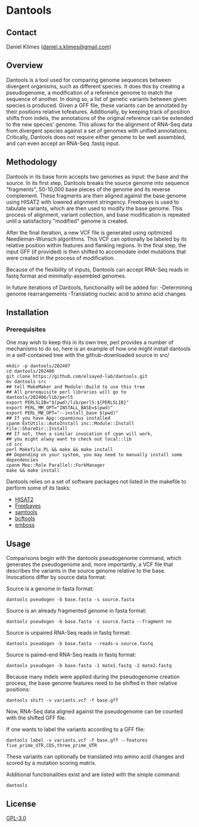 # Dantools

## Contact

Daniel Klimes (<daniel.s.klimes@gmail.com>)

## Overview

Dantools is a tool used for comparing genome sequences between
divergent organisms, such as different species. It does this by
creating a pseudogenome, a modification of a reference genome to match
the sequence of another. In doing so, a list of genetic variants
between given species is produced. Given a GFF file, these variants
can be annotated by their positions relative tofeatures. Additionally,
by keeping track of position shifts from indels, the annotations of
the original reference can be extended to the new species'
genome. This allows for the alignment of RNA-Seq data from divergent
species against a set of genomes with unified annotations. Critically,
Dantools does not require either genome to be well assembled, and can
even accept an RNA-Seq .fastq input.

## Methodology

Dantools in its base form accepts two genomes as input: the base and
the source. In its first step, Dantools breaks the source genome into
sequence "fragments", 50-10,000 base pieces of the genome and its
reverse complement. These fragments are then aligned against the base
genome using HISAT2 with lowered alignment stringency. Freebayes is
used to tabulate variants, which are then used to modify the base
genome. This process of alignment, variant collection, and base
modification is repeated until a satisfactory "modified" genome is
created.

After the final iteration, a new VCF file is generated using optimized
Needleman-Wunsch algorithms. This VCF can optionally be labeled by its
relative position within features and flanking regions. In the final
step, the input GFF (if provided) is then shifted to accomodate indel
mutations that were created in the process of modification.

Because of the flexibility of inputs, Dantools can accept RNA-Seq
reads in fastq format and minimally-assembled genomes.

In future iterations of Dantools, functionality will be added for:
-Determining genome rearrangements
-Translating nucleic acid to amino acid changes

## Installation

### Prerequisites

One may wish to keep this in its own tree, perl provides a number of
mechanisms to do so, here is an example of how one might install
dantools in a self-contained tree with the github-downloaded source in
src/

```{bash, eval=FALSE}
mkdir -p dantools/202407
cd dantools/202406
git clone https://github.com/elsayed-lab/dantools.git
mv dantools src
## tell MakeMaker and Module::Build to use this tree
## All prerequisite perl libraries will go to dantools/202406/lib/perl5
export PERL5LIB="$(pwd)/lib/perl5:${PERL5LIB}"
export PERL_MM_OPT="INSTALL_BASE=$(pwd)"
export PERL_MB_OPT="--install_base $(pwd)"
## If you have App::cpanminus installed
cpanm ExtUtils::AutoInstall inc::Module::Install File::ShareDir::Install
## If not, then a similar invocation of cpan will work,
## you might alway want to check out local::lib
cd src
perl Makefile.PL && make && make install
## Depending on your system, you may need to manually install some dependencies
cpanm Moo::Role Parallel::ForkManager
make && make install
```

Dantools relies on a set of software packages not listed in the
makefile to perform some of its tasks:

- [HISAT2](https://github.com/DaehwanKimLab/hisat2)
- [Freebayes](https://github.com/freebayes/freebayes)
- [samtools](https://github.com/samtools/samtools)
- [bcftools](https://github.com/samtools/bcftools)
- [emboss](http://emboss.open-bio.org/html/use/ch02s07.html)

## Usage

Comparisons begin with the dantools pseudogenome command, which
generates the pseudogenome and, more importantly, a VCF file that
describes the variants in the source genome relative to the
base. Invocations differ by source data format:

Source is a genome in fasta format:

```{bash, eval=FALSE}
dantools pseudogen -b base.fasta -s source.fasta
```

Source is an already fragmented genome in fasta format:

```{bash, eval=FALSE}
dantools pseudogen -b base.fasta -s source.fasta --fragment no
```

Source is unpaired RNA-Seq reads in fastq format:

```{bash, eval=FALSE}
dantools pseudogen -b base.fasta --reads-u source.fastq
```

Source is paired-end RNA-Seq reads in fastq format:

```{bash, eval=FALSE}
dantools pseudogen -b base.fasta -1 mate1.fastq -2 mate2.fastq
```

Because many indels were applied during the pseudogenome creation
process, the base genome features need to be shifted in their relative
positions:

```{bash, eval=FALSE}
dantools shift -v variants.vcf -f base.gff
```

Now, RNA-Seq data aligned against the pseudogenome can be counted with
the shifted GFF file.

If one wants to label the variants according to a GFF file:

```{bash, eval=FALSE}
dantools label -v variants.vcf -f base.gff --features five_prime_UTR,CDS,three_prime_UTR
```

These variants can optionally be translated into amino acid changes
and scored by a mutation scoring matrix.

Additional functionalities exist and are listed with the simple command:

```{bash, eval=FALSE}
dantools
```

## License

[GPL-3.0](https://github.com/elsayed-lab/dantools/blob/master/LICENSE)
    
